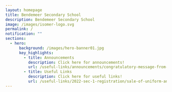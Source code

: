 ```yaml
---
layout: homepage
title: Bendemeer Secondary School
description: Bendemeer Secondary School
image: /images/isomer-logo.svg
permalink: /
notification: ""
sections:
  - hero:
      background: /images/hero-banner01.jpg
      key_highlights:
        - title: Announcements
          description: Click here for announcements!
          url: /useful-links/announcements/congratulatory-message-from-dr-wan-rizal-adviser-to-jalan-besar-grc-gros
        - title: Useful Links
          description: Click here for useful links!
          url: /useful-links/2022-sec-1-registration/sale-of-uniform-and-books
---
```

